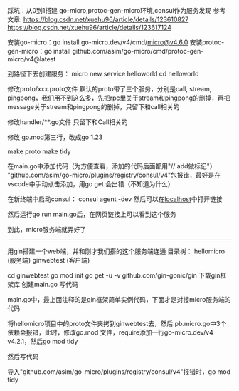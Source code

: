 踩坑：从0到1搭建 go-micro,protoc-gen-micro环境,consul作为服务发现
参考文章: https://blog.csdn.net/xuehu96/article/details/123610827
         https://blog.csdn.net/xuehu96/article/details/123617124

安装go-micro：go install go-micro.dev/v4/cmd/micro@v4.6.0
安装protoc-gen-micro：go install github.com/asim/go-micro/cmd/protoc-gen-micro/v4@latest

到路径下去创建服务：
micro new service helloworld
cd helloworld

修改proto/xxx.proto文件
默认的proto带了三个服务，分别是call, stream, pingpong，我们用不到这么多，先把rpc里关于stream和pingpong的删掉，再把message关于stream和pingpong的删掉，只留下和call相关的

修改handler/**.go文件
只留下和Call相关的

修改 go.mod第三行，改成go 1.23

make proto
make tidy

在main.go中添加代码（为方便查看，添加的代码后面都用"// add做标记"）
"github.com/asim/go-micro/plugins/registry/consul/v4"包报错，最好是在vscode中手动点击添加，用go get 会出错（不知道为什么）


在新终端中启动consul：
consul agent -dev 
然后可以在[localhost](http://localhost:8500/ui/dc1/services)中打开链接

然后运行go run main.go后，在网页链接上可以看到这个服务

到此，micro服务端就弄好了

-----------------------------------------------------------
用gin搭建一个web端，并和刚才我们搭的这个服务端连通
目录树：
	hellomicro  (服务端)
	ginwebtest	(客户端)

cd ginwebtest 
go mod init
go get -u -v github.com/gin-gonic/gin   下载gin框架库
创建main.go 写代码

main.go中，最上面注释的是gin框架简单实例代码，下面才是对接micro服务端的代码

将hellomicro项目中的proto文件夹拷到ginwebtest去，然后.pb.micro.go中3个依赖会报错，此时，修改go.mod 文件，require添加一行go-micro.dev/v4 v4.2.1，然后go mod tidy

然后写代码


导入"github.com/asim/go-micro/plugins/registry/consul/v4"报错时，go mod tidy